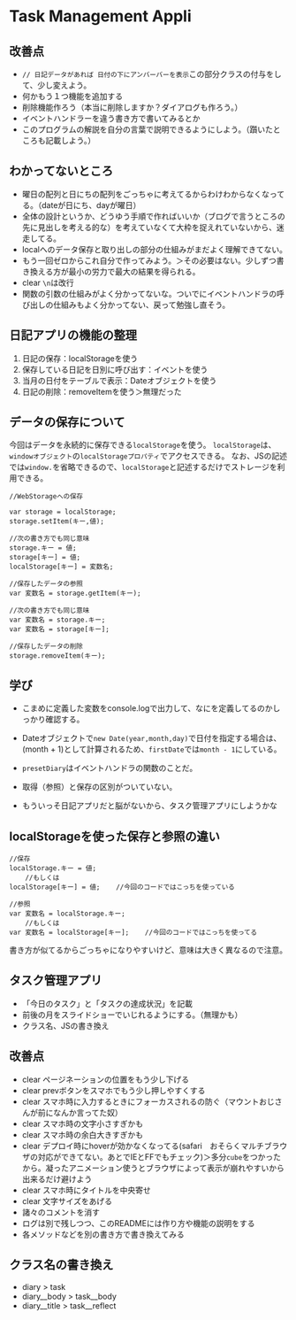 # Task Management Appli

## 改善点
* `// 日記データがあれば 日付の下にアンバーバーを表示`この部分クラスの付与をして、少し変えよう。
* 何かもう１つ機能を追加する
* 削除機能作ろう（本当に削除しますか？ダイアログも作ろう。）
* イベントハンドラーを違う書き方で書いてみるとか
* このプログラムの解説を自分の言葉で説明できるようにしよう。（躓いたところも記載しよう。）

## わかってないところ
* 曜日の配列と日にちの配列をごっちゃに考えてるからわけわからなくなってる。（dateが日にち、dayが曜日）
* 全体の設計というか、どうゆう手順で作ればいいか（ブログで言うところの先に見出しを考える的な）を考えていなくて大枠を捉えれていないから、迷走してる。
* localへのデータ保存と取り出しの部分の仕組みがまだよく理解できてない。
* もう一回ゼロからこれ自分で作ってみよう。＞その必要はない。少しずつ書き換える方が最小の労力で最大の結果を得られる。
* clear `\n`は改行
* 関数の引数の仕組みがよく分かってないな。ついでにイベントハンドラの呼び出しの仕組みもよく分かってない、戻って勉強し直そう。


## 日記アプリの機能の整理
1. 日記の保存：localStorageを使う
2. 保存している日記を日別に呼び出す：イベントを使う
3. 当月の日付をテーブルで表示：Dateオブジェクトを使う
4. 日記の削除：removeItemを使う＞無理だった


## データの保存について
今回はデータを永続的に保存できる`localStorage`を使う。
`localStorage`は、`windowオブジェクト`の`localStorageプロパティ`でアクセスできる。
なお、JSの記述では`window.`を省略できるので、`localStorage`と記述するだけでストレージを利用できる。

```
//WebStorageへの保存

var storage = localStorage;
storage.setItem(キー,値);

//次の書き方でも同じ意味
storage.キー = 値;
storage[キー] = 値;
localStorage[キー] = 変数名;

//保存したデータの参照
var 変数名 = storage.getItem(キー);

//次の書き方でも同じ意味
var 変数名 = storage.キー;
var 変数名 = storage[キー];

//保存したデータの削除
storage.removeItem(キー);
```
## 学び
* こまめに定義した変数をconsole.logで出力して、なにを定義してるのかしっかり確認する。

* Dateオブジェクトで`new Date(year,month,day)`で日付を指定する場合は、(month + 1)として計算されるため、`firstDate`では`month - 1`にしている。

* `presetDiary`はイベントハンドラの関数のことだ。

* 取得（参照）と保存の区別がついていない。

* もういっそ日記アプリだと脳がないから、タスク管理アプリにしようかな



## localStorageを使った保存と参照の違い

```
//保存
localStorage.キー = 値;
    //もしくは
localStorage[キー] = 値;    //今回のコードではこっちを使っている
```

```
//参照
var 変数名 = localStorage.キー;
    //もしくは
var 変数名 = localStorage[キー];    //今回のコードではこっちを使ってる
```
書き方が似てるからごっちゃになりやすいけど、意味は大きく異なるので注意。

## タスク管理アプリ
* 「今日のタスク」と「タスクの達成状況」を記載
* 前後の月をスライドショーでいじれるようにする。（無理かも）
* クラス名、JSの書き換え

## 改善点
* clear ページネーションの位置をもう少し下げる
* clear prevボタンをスマホでもう少し押しやすくする
* clear スマホ時に入力するときにフォーカスされるの防ぐ（マウントおじさんが前になんか言ってた奴）
* clear スマホ時の文字小さすぎかも
* clear スマホ時の余白大きすぎかも
* clear デプロイ時にhoverが効かなくなってる(safari　おそらくマルチブラウザの対応ができてない。あとでIEとFFでもチェック)＞多分`cube`をつかったから。凝ったアニメーション使うとブラウザによって表示が崩れやすいから出来るだけ避けよう
* clear スマホ時にタイトルを中央寄せ
* clear 文字サイズをあげる
* 諸々のコメントを消す
* ログは別で残しつつ、このREADMEには作り方や機能の説明をする
* 各メソッドなどを別の書き方で書き換えてみる

## クラス名の書き換え
* diary > task
* diary__body > task__body
* diary__title > task__reflect

